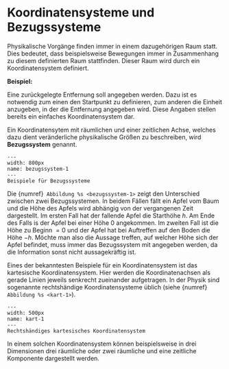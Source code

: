# Koordinatensysteme und Bezugssysteme

Physikalische Vorgänge finden immer in einem dazugehörigen Raum statt. Dies bedeutet, dass beispielsweise Bewegungen immer in Zusammenhang zu diesem definierten Raum stattfinden. 
Dieser Raum wird durch ein Koordinatensystem definiert. 

**Beispiel:**

Eine zurückgelegte Entfernung soll angegeben werden. Dazu ist es notwendig zum einen den Startpunkt zu definieren, zum anderen die Einheit anzugeben, in der die Entfernung angegeben wird. Diese Angaben stellen bereits ein einfaches Koordinatensystem dar.

Ein Koordinatensytem mit räumlichen und einer zeitlichen Achse, welches dazu dient veränderliche physikalische Größen zu beschreiben, wird **Bezugssystem** genannt. 

```{figure} Bilder/Bezugssystem.png
---
width: 800px
name: bezugssystem-1
---
Beispiele für Bezugssysteme
 ```

Die {numref}` Abbildung %s <bezugssystem-1>` zeigt den Unterschied zwischen zwei Bezugssystemen. In beidem Fällen fällt ein Apfel vom Baum und die Höhe des Apfels wird abhängig von der vergangenen Zeit dargestellt. Im ersten Fall hat der fallende Apfel die Starthöhe $h$. Am Ende des Falls is der Apfel bei einer Höhe $0$ angekommen. Im zweiten Fall ist die Höhe zu Beginn $=0$ und der Apfel hat bei Auftreffen auf den Boden die Höhe $-h$. 
Möchte man also die Aussage treffen, auf welcher Höhe sich der Apfel befindet, muss immer das Bezugssystem mit angegeben werden, da die Information sonst nicht aussagekräftig ist. 

Eines der bekanntesten Beispiele für ein Koordinatensystem ist das kartesische Koordinatensystem. Hier werden die Koordinatenachsen als gerade Linien jeweils senkrecht zueinander aufgetragen. In der Physik sind sogenannte rechtshändige Koordinatensysteme üblich (siehe {numref}` Abbildung %s <kart-1>`).

```{figure} Bilder/kartesian.png
---
width: 500px
name: kart-1
---
Rechtshändiges kartesisches Koordinatensystem
 ```

 In einem solchen Koordinatensystem können beispielsweise in drei Dimensionen drei räumliche oder zwei räumliche und eine zeitliche Komponente dargestellt werden.